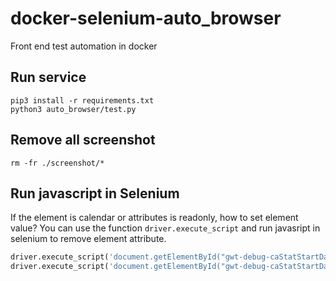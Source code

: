 # docker-selenium-auto_browser
Front end test automation in docker
## Run service
```
pip3 install -r requirements.txt
python3 auto_browser/test.py
```
## Remove all screenshot
```
rm -fr ./screenshot/*
```

## Run javascript in Selenium
If the element is calendar or attributes is readonly, how to set element value? You can use the function `driver.execute_script` and run javasript in selenium to remove element attribute.

```python
driver.execute_script('document.getElementById("gwt-debug-caStatStartDate").removeAttribute("readonly")')
driver.execute_script('document.getElementById("gwt-debug-caStatStartDate").value = "2018-06-01"')
```
